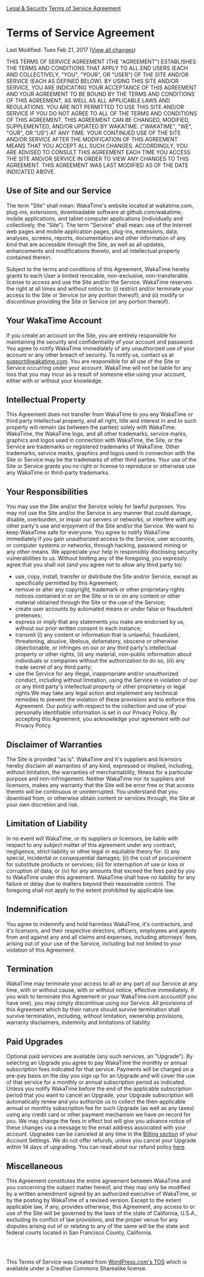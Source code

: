 <div class="legal-nav">
  <a href="/legal">Legal & Security</a> <a href="./terms-of-service">Terms of Service Agreement</a>
</div>

# Terms of Service Agreement

<span class="text-muted">Last Modified: Tues Feb 21, 2017</span>
([View all changes][changes])

THIS TERMS OF SERVICE AGREEMENT (THE "AGREEMENT") ESTABLISHES THE TERMS AND
CONDITIONS THAT APPLY TO ALL END USERS (EACH AND COLLECTIVELY, "YOU", "YOUR",
OR "USER") OF THE SITE AND/OR SERVICE (EACH AS DEFINED BELOW). BY USING THIS
SITE AND/OR SERVICE, YOU ARE INDICATING YOUR ACCEPTANCE OF THIS AGREEMENT AND
YOUR AGREEMENT TO BE BOUND BY THE TERMS AND CONDITIONS OF THIS AGREEMENT, AS
WELL AS ALL APPLICABLE LAWS AND REGULATIONS. YOU ARE NOT PERMITTED TO USE THIS
SITE AND/OR SERVICE IF YOU DO NOT AGREE TO ALL OF THE TERMS AND CONDITIONS OF
THIS AGREEMENT. THIS AGREEMENT CAN BE CHANGED, MODIFIED, SUPPLEMENTED, AND/OR
UPDATED BY WAKATIME. ("WAKATIME", "WE", "OUR", OR "US") AT ANY TIME. YOUR
CONTINUED USE OF THE SITE AND/OR SERVICE AFTER THE MODIFICATION OF THIS
AGREEMENT MEANS THAT YOU ACCEPT ALL SUCH CHANGES. ACCORDINGLY, YOU ARE ADVISED
TO CONSULT THIS AGREEMENT EACH TIME YOU ACCESS THE SITE AND/OR SERVICE IN ORDER
TO VIEW ANY CHANGES TO THIS AGREEMENT. THIS AGREEMENT WAS LAST MODIFIED AS OF
THE DATE INDICATED ABOVE.

## Use of Site and our Service

The term "Site" shall mean: WakaTime's website located at wakatime.com,
plug-ins, extensions, downloadable software at github.com/wakatime, mobile
applications, and tablet computer applications (individually and collectively,
the "Site"). The term "Service" shall mean: use of the Internet web pages and
mobile application pages, plug-ins, extensions, data, analyses, screens,
reports, documentation and other information of any kind that are accessible
through the Site, as well as all updates, enhancements and modifications
thereto, and all intellectual property contained therein.

Subject to the terms and conditions of this Agreement, WakaTime hereby grants
to each User a limited revocable, non-exclusive, non-transferable license to
access and use the Site and/or the Service. WakaTime reserves the right at all
times and without notice to: (i) restrict and/or terminate your access to the
Site or Service (or any portion thereof); and (ii) modify or discontinue
providing the Site or Service (or any portion thereof).

## Your WakaTime Account

If you create an account on the Site, you are entirely responsible for
maintaining the security and confidentiality of your account and password.
You agree to notify WakaTime immediately of any unauthorized use of your
account or any other breach of security. To notify us, contact us at
support@wakatime.com. You are responsible for all use of the Site or Service
occurring under your account. WakaTime will not be liable for any loss that you
may incur as a result of someone else using your account, either with or
without your knowledge.

## Intellectual Property

This Agreement does not transfer from WakaTime to you any WakaTime or third
party intellectual property, and all right, title and interest in and to such
property will remain (as between the parties) solely with WakaTime. WakaTime,
the WakaTime logo, and all other trademarks, service marks, graphics and logos
used in connection with WakaTime, the Site, or the Service are trademarks or
registered trademarks of WakaTime. Other trademarks, service marks, graphics
and logos used in connection with the Site or Service may be the trademarks of
other third parties. Your use of the Site or Service grants you no right or
license to reproduce or otherwise use any WakaTime or third-party trademarks.

## Your Responsibilities

You may use the Site and/or the Service solely for lawful purposes. You may
not use the Site and/or the Service in any manner that could damage, disable,
overburden, or impair our servers or networks, or interfere with any other
party's use and enjoyment of the Site and/or the Service. We want to keep
WakaTime safe for everyone. You agree to notify WakaTime immediately if you
gain unauthorized access to the Service, user accounts, or computer systems or
networks, through hacking, password mining or any other means. We appreciate
your help in responsibly disclosing security vulnerabilities to us. Without
limiting any of the foregoing, you expressly agree that you shall not (and you
agree not to allow any third party to):

* use, copy, install, transfer or distribute the Site and/or Service, except as
  specifically permitted by this Agreement;
* remove or alter any copyright, trademark or other proprietary rights notices
  contained in or on the Site or in or on any content or other material
  obtained through the Site or the use of the Service;
* create user accounts by automated means or under false or fraudulent
  pretenses;
* express or imply that any statements you make are endorsed by us, without our
  prior written consent in each instance;
* transmit (i) any content or information that is unlawful, fraudulent,
  threatening, abusive, libelous, defamatory, obscene or otherwise
  objectionable, or infringes on our or any third party's intellectual property
  or other rights, (ii) any material, non-public information about individuals
  or companies without the authorization to do so, (iii) any trade secret of
  any third party;
* use the Service for any illegal, inappropriate and/or unauthorized conduct,
  including without limitation, using the Service in violation of our or any
  third party's intellectual property or other proprietary or legal rights.We
  may take any legal action and implement any technical remedies to prevent the
  violation of these provisions and to enforce this Agreement. Our policy with
  respect to the collection and use of your personally identifiable information
  is set in our Privacy Policy. By accepting this Agreement, you acknowledge
  your agreement with our Privacy Policy.

## Disclaimer of Warranties

The Site is provided "as is". WakaTime and it's suppliers and licensors hereby
disclaim all warranties of any kind, expressed or implied, including, without
limitation, the warranties of merchantability, fitness for a particular purpose
and non-infringement. Neither WakaTime nor its suppliers and licensors, makes
any warranty that the Site will be error free or that access thereto will be
continuous or uninterrupted. You understand that you download from, or
otherwise obtain content or services through, the Site at your own discretion
and risk.

## Limitation of Liability

In no event will WakaTime, or its suppliers or licensors, be liable with
respect to any subject matter of this agreement under any contract, negligence,
strict liability or other legal or equitable theory for: (i) any special,
incidental or consequential damages; (ii) the cost of procurement for
substitute products or services; (iii) for interruption of use or loss or
corruption of data; or (iv) for any amounts that exceed the fees paid by you to
WakaTime under this agreement. WakaTime shall have no liability for any failure
or delay due to matters beyond their reasonable control. The foregoing shall
not apply to the extent prohibited by applicable law.

## Indemnification

You agree to indemnify and hold harmless WakaTime, it's contractors, and it's
licensors, and their respective directors, officers, employees and agents from
and against any and all claims and expenses, including attorneys' fees, arising
out of your use of the Service, including but not limited to your violation of
this Agreement.

## Termination

WakaTime may terminate your access to all or any part of our Service at any
time, with or without cause, with or without notice, effective immediately. If
you wish to terminate this Agreement or your WakaTime.com account(if you have
one), you may simply discontinue using our Service. All provisions of this
Agreement which by their nature should survive termination shall survive
termination, including, without limitation, ownership provisions, warranty
disclaimers, indemnity and limitations of liability.

## Paid Upgrades

Optional paid services are available (any such services, an "Upgrade"). By
selecting an Upgrade you agree to pay WakaTime the monthly or annual
subscription fees indicated for that service. Payments will be charged on a
pre-pay basis on the day you sign up for an Upgrade and will cover the use of
that service for a monthly or annual subscription period as indicated. Unless
you notify WakaTime before the end of the applicable subscription period that
you want to cancel an Upgrade, your Upgrade subscription will automatically
renew and you authorize us to collect the then-applicable annual or monthly
subscription fee for such Upgrade (as well as any taxes) using any credit
card or other payment mechanism we have on record for you. We may change the
fees in effect but will give you advance notice of these changes via a message
to the email address associated with your account.
Upgrades can be canceled at any time in the [Billing section][billing] of your
Account Settings. We do not offer refunds, unless you cancel your Upgrade
within 14 days of upgrading. You can read about our refund policy
[here][refunds].

## Miscellaneous

This Agreement constitutes the entire agreement between WakaTime and you
concerning the subject matter hereof, and they may only be modified by a
written amendment signed by an authorized executive of WakaTime, or by the
posting by WakaTime of a revised version. Except to the extent applicable law,
if any, provides otherwise, this Agreement, any access to or use of the Site
will be governed by the laws of the state of California, U.S.A., excluding its
conflict of law provisions, and the proper venue for any disputes arising out
of or relating to any of the same will be the state and federal courts located
in San Francisco County, California.

<p style="margin-top:60px;" class="text-muted">
  This Terms of Service was created from
  <a href="https://en.wordpress.com/tos/" rel="nofollow">WordPress.com's TOS</a> which is
  available under a Creative Commons Sharealike license.
</p>


[changes]: https://github.com/wakatime/legal/commits/master/terms.md
[billing]: https://wakatime.com/settings/billing
[refunds]: https://wakatime.com/refunds
